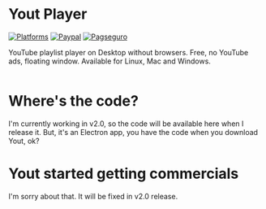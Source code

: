 # Yout Player
[![Platforms](https://img.shields.io/badge/platforms-osx%20%7C%20linux%20%7C%20windows-ff69b4.svg)](#)
[![Paypal](https://img.shields.io/badge/donate%20using-paypal-green.svg)](https://youtplayer.github.io/#footer)
[![Pagseguro](https://img.shields.io/badge/donate%20using-pagseguro-green.svg)](https://youtplayer.github.io/#footer)

YouTube playlist player on Desktop without browsers. Free, no YouTube ads, floating window. Available for Linux, Mac and Windows.

<img src="http://i.giphy.com/BL9AuNufoqDiU.gif" alt="" />

# Where's the code?
I'm currently working in v2.0, so the code will be available here when I release it. But, it's an Electron app, you have the code when you download Yout, ok?

# Yout started getting commercials

I'm sorry about that. It will be fixed in v2.0 release.
